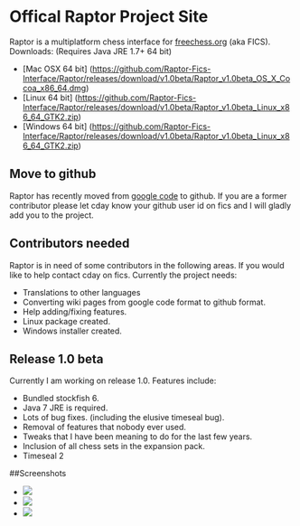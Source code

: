 # Offical Raptor Project Site
Raptor is a multiplatform chess interface for [freechess.org](freechess.org) (aka FICS).
Downloads: (Requires Java JRE 1.7+ 64 bit)
* [Mac OSX 64 bit] (https://github.com/Raptor-Fics-Interface/Raptor/releases/download/v1.0beta/Raptor_v1.0beta_OS_X_Cocoa_x86_64.dmg)
* [Linux 64 bit] (https://github.com/Raptor-Fics-Interface/Raptor/releases/download/v1.0beta/Raptor_v1.0beta_Linux_x86_64_GTK2.zip)
* [Windows 64 bit] (https://github.com/Raptor-Fics-Interface/Raptor/releases/download/v1.0beta/Raptor_v1.0beta_Linux_x86_64_GTK2.zip)

## Move to github
Raptor has recently moved from [google code](https://code.google.com/p/raptor-chess-interface/) to github.
If you are a former contributor please let cday know your github user id on fics and I will gladly add you to the project.

## Contributors needed
Raptor is in need of some contributors in the following areas. If you would like to help contact cday on fics. Currently the project needs:
* Translations to other languages
* Converting wiki pages from google code format to github format.
* Help adding/fixing features.
* Linux package created.
* Windows installer created.

## Release 1.0 beta
Currently I am working on release 1.0. Features include:
* Bundled stockfish 6.
* Java 7 JRE is required.
* Lots of bug fixes. (including the elusive timeseal bug).
* Removal of features that nobody ever used. 
* Tweaks that I have been meaning to do for the last few years.
* Inclusion of all chess sets in the expansion pack.
* Timeseal 2

##Screenshots
* ![](https://cloud.githubusercontent.com/assets/11840077/8396572/f42eb464-1dab-11e5-8fb6-699378b417be.png)
* ![](https://cloud.githubusercontent.com/assets/11840077/8396573/f8a82480-1dab-11e5-9e00-0d310f4e9df4.png)
* ![](https://cloud.githubusercontent.com/assets/11840077/8396574/fbf5b9a4-1dab-11e5-8d80-17258c62d3de.png)
